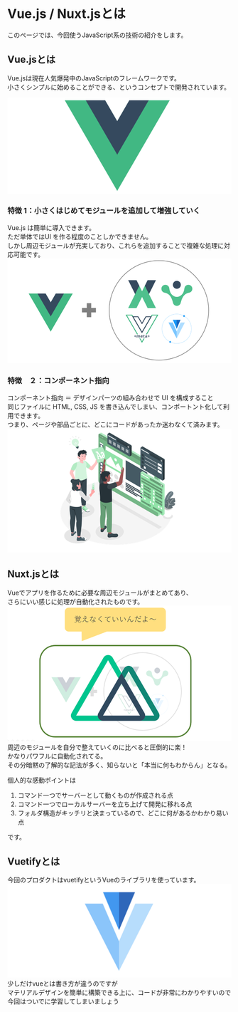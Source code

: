 # Vue.js / Nuxt.jsとは
このページでは、今回使うJavaScript系の技術の紹介をします。
## Vue.jsとは

Vue.jsは現在人気爆発中のJavaScriptのフレームワークです。</br>
小さくシンプルに始めることができる、というコンセプトで開発されています。</br>

![Vue](/image/vue.png)</br>

### 特徴 1：小さくはじめてモジュールを追加して増強していく
Vue.js は簡単に導入できます。</br>
ただ単体ではUI を作る程度のことしかできません。</br>
しかし周辺モジュールが充実しており、これらを追加することで複雑な処理に対応可能です。</br>
![eco](/image/eco.png)</br>

### 特徴　２：コンポーネント指向
コンポーネント指向 ＝ デザインパーツの組み合わせで UI を構成すること</br>
同じファイルに HTML, CSS, JS を書き込んでしまい、コンポートント化して利用できます。</br>
つまり、ページや部品ごとに、どこにコードがあったか迷わなくて済みます。</br>
![component](/image/components-image.png)</br>


## Nuxt.jsとは
Vueでアプリを作るために必要な周辺モジュールがまとめてあり、</br>
さらにいい感じに処理が自動化されたものです。</br>
![nuxt](/image/nuxt.png)</br>
周辺のモジュールを自分で整えていくのに比べると圧倒的に楽！</br>
かなりパワフルに自動化されてる。</br>
その分暗黙の了解的な記法が多く、知らないと「本当に何もわからん」となる。</br>

個人的な感動ポイントは

1. コマンド一つでサーバーとして動くものが作成される点
2. コマンド一つでローカルサーバーを立ち上げて開発に移れる点
3. フォルダ構造がキッチリと決まっているので、どこに何があるかわかり易い点

です。

## Vuetifyとは
今回のプロダクトはvuetifyというVueのライブラリを使っています。</br>
![vuetify](/image/vuetify.png)</br>
少しだけvueとは書き方が違うのですが</br>
マテリアルデザインを簡単に構築できる上に、コードが非常にわかりやすいので</br>
今回はついでに学習してしまいましょう</br>

